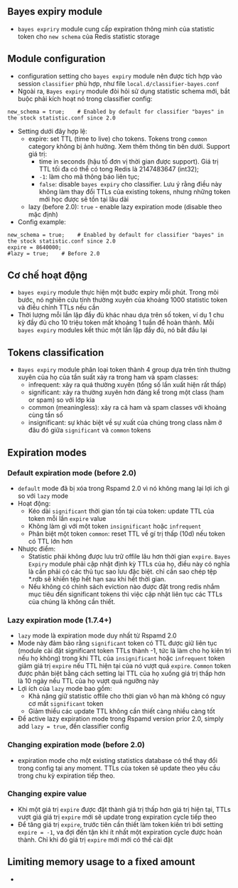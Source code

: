 ## Bayes expiry module
- `bayes expriry` module cung cấp expiration thông minh của statistic token cho `new schema` của Redis statistic storage
## Module configuration
- configuration setting cho `bayes expiry` module nên được tích hợp vào session `classifier` phù hợp, như file `local.d/classifier-bayes.conf`
- Ngoài ra, `Bayes expiry` module đòi hỏi sử dụng statistic schema mới, bắt buộc phải kích hoạt nó trong classifier config:
```
new_schema = true;    # Enabled by default for classifier "bayes" in the stock statistic.conf since 2.0
```
- Setting dưới đây hợp lệ:
  - expire: set TTL (time to live) cho tokens. Tokens trong `common` category không bị ảnh hưởng. Xem thêm thông tin bên dưới. Support giá trị:
    - time in seconds (hậu tố đơn vị thời gian được support). Giá trị TTL tối đa có thể có tong Redis là 2147483647 (int32);
    - `-1`: làm cho mã thông báo liên tục;
    - `false`: disable `bayes expiry` cho classifier. Lưu ý rằng điều này không làm thay đổi TTLs của existing tokens, nhưng những token mới học được sẽ tồn tại lâu dài
  - lazy (before 2.0): `true` - enable lazy expiration mode (disable theo mặc định)
- Config example:
```
new_schema = true;    # Enabled by default for classifier "bayes" in the stock statistic.conf since 2.0
expire = 8640000;
#lazy = true;    # Before 2.0
```
## Cơ chế hoạt động
- `bayes expiry` module thực hiện một bước expiry mỗi phút. Trong mõi bước, nó nghiên cứu tính thường xuyên của khoảng 1000 statistic token và điều chỉnh TTLs nếu cần
- Thời lượng mỗi lần lặp đầy đủ khác nhau dựa trên số token, ví dụ 1 chu kỳ đầy đủ cho 10 triệu token mất khoảng 1 tuần để hoàn thành. Mỗi `bayes expiry` modules kết thúc một lần lặp đầy đủ, nó bắt đầu lại
## Tokens classification
- `Bayes expiry` module phân loại token thành 4 group dựa trên tính thường xuyên của họ của tần suất xảy ra trong ham và spam classes:
  - infrequent: xảy ra quá thường xuyên (tổng số lần xuất hiện rất thấp)
  - significant: xảy ra thường xuyên hơn đáng kể trong một class (ham or spam) so với lớp kia
  - common (meaningless): xảy ra cả ham và spam classes với khoảng cùng tần số
  - insignificant: sự khác biệt về sự xuất của chúng trong class nằm ở đâu đó giữa `significant` và `common` tokens
## Expiration modes
### Default expiration mode (before 2.0)
- `default` mode đã bị xóa trong Rspamd 2.0 vì nó không mang lại lợi ích gì so với `lazy` mode
- Hoạt động:
  - Kéo dài `significant` thời gian tồn tại của token: update TTL của token mỗi lần `expire` value
  - Không làm gì với một token `insignificant` hoặc `infrequent`
  - Phân biệt một token `common`: reset TTL về gí trị thấp (10d) nếu token có TTL lớn hơn
- Nhược điểm:
  - Statistic phải không được lưu trữ offile lâu hơn thời gian `expire`. `Bayes Expiry` module phải cập nhật định kỳ TTLs của họ, điều này có nghĩa là cần phải có các thủ tục sao lưu đặc biệt. chỉ cần sao chép tệp *.rdb sẽ khiến tệp hết hạn sau khi hết thời gian.
  - Nếu không có chính sách eviction nào được đặt trong redis nhắm mục tiêu đến significant tokens thì việc cập nhật liên tục các TTLs của chúng là không cần thiết.
### Lazy expiration mode (1.7.4+)
- `lazy` mode là expiration mode duy nhất từ Rspamd 2.0
- Mode này đảm bảo rằng `significant` token có TTL được giữ liên tục (module cài đặt significant token TTLs thành -1, tức là làm cho họ kiên trì nếu họ không) trong khi TTL của `insignificant` hoặc `infrequent` token giảm giá trị `expire` nếu TTL hiện tại của nó vượt quá `expire`. `Common` token được phân biệt bằng cách setting lại TTL của họ xuống giá trị thấp hơn là 10 ngày nếu TTL của họ vượt quá ngưỡng này
- Lợi ích của `lazy` mode bao gồm:
  - Khả năng giữ statistic offile cho thời gian vô hạn mà không có nguy cơ mất `significant` token
  - Giảm thiểu các update TTL không cần thiết càng nhiều càng tốt
- Để active lazy expiration mode trong Rspamd version prior 2.0, simply add `lazy = true`, đến classifier config
### Changing expiration mode (before 2.0)
- expiration mode cho một existing statistics database có thể thay đổi trong config tại any moment. TTLs của token sẽ update theo yêu cầu trong chu kỳ expiration tiếp theo.
### Changing expire value
- Khi một giá trị `expire` được đặt thành giá trị thấp hơn giá trị hiện tại, TTLs vượt giá giá trị `expire` mới sẽ update trong expiration cycle tiếp theo
- Để tăng giá trị `expire`, trước tiên cần thiết làm token kiên trì bởi setting `expire = -1`, va đợi đến tận khi ít nhất một expiration cycle được hoàn thành. Chỉ khi đó giá trị `expire` mới mới có thể cài đặt
## Limiting memory usage to a fixed amount
- 
